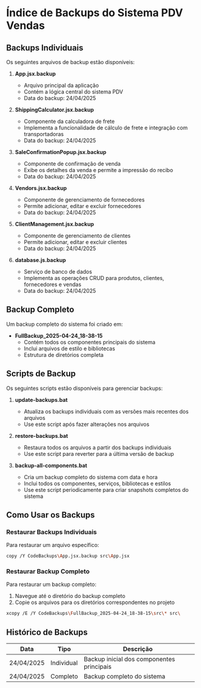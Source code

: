 # Índice de Backups do Sistema PDV Vendas

## Backups Individuais

Os seguintes arquivos de backup estão disponíveis:

1. **App.jsx.backup**
   - Arquivo principal da aplicação
   - Contém a lógica central do sistema PDV
   - Data do backup: 24/04/2025

2. **ShippingCalculator.jsx.backup**
   - Componente da calculadora de frete
   - Implementa a funcionalidade de cálculo de frete e integração com transportadoras
   - Data do backup: 24/04/2025

3. **SaleConfirmationPopup.jsx.backup**
   - Componente de confirmação de venda
   - Exibe os detalhes da venda e permite a impressão do recibo
   - Data do backup: 24/04/2025

4. **Vendors.jsx.backup**
   - Componente de gerenciamento de fornecedores
   - Permite adicionar, editar e excluir fornecedores
   - Data do backup: 24/04/2025

5. **ClientManagement.jsx.backup**
   - Componente de gerenciamento de clientes
   - Permite adicionar, editar e excluir clientes
   - Data do backup: 24/04/2025

6. **database.js.backup**
   - Serviço de banco de dados
   - Implementa as operações CRUD para produtos, clientes, fornecedores e vendas
   - Data do backup: 24/04/2025

## Backup Completo

Um backup completo do sistema foi criado em:

- **FullBackup_2025-04-24_18-38-15**
  - Contém todos os componentes principais do sistema
  - Inclui arquivos de estilo e bibliotecas
  - Estrutura de diretórios completa

## Scripts de Backup

Os seguintes scripts estão disponíveis para gerenciar backups:

1. **update-backups.bat**
   - Atualiza os backups individuais com as versões mais recentes dos arquivos
   - Use este script após fazer alterações nos arquivos

2. **restore-backups.bat**
   - Restaura todos os arquivos a partir dos backups individuais
   - Use este script para reverter para a última versão de backup

3. **backup-all-components.bat**
   - Cria um backup completo do sistema com data e hora
   - Inclui todos os componentes, serviços, bibliotecas e estilos
   - Use este script periodicamente para criar snapshots completos do sistema

## Como Usar os Backups

### Restaurar Backups Individuais

Para restaurar um arquivo específico:

```bash
copy /Y CodeBackups\App.jsx.backup src\App.jsx
```

### Restaurar Backup Completo

Para restaurar um backup completo:

1. Navegue até o diretório do backup completo
2. Copie os arquivos para os diretórios correspondentes no projeto

```bash
xcopy /E /Y CodeBackups\FullBackup_2025-04-24_18-38-15\src\* src\
```

## Histórico de Backups

| Data       | Tipo    | Descrição                                      |
|------------|---------|------------------------------------------------|
| 24/04/2025 | Individual | Backup inicial dos componentes principais   |
| 24/04/2025 | Completo   | Backup completo do sistema                  |
